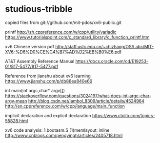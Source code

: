 # studious-tribble

copied files from git://github.com/mit-pdos/xv6-public.git


printf
http://zh.cppreference.com/w/cpp/utility/variadic
https://www.tutorialspoint.com/c_standard_library/c_function_printf.htm


xv6 Chinese version pdf 
http://staff.ustc.edu.cn/~chizhang/OS/Labs/MIT-XV6-%D6%D0%CE%C4%B7%AD%D2%EB%B0%E6.pdf


AT&T Assembly Reference Manual
https://docs.oracle.com/cd/E19253-01/817-5477/817-5477.pdf


Reference from jianshu about xv6 learning
https://www.jianshu.com/p/db88ea840e66


int main(int argc,char* argv[])
https://stackoverflow.com/questions/3024197/what-does-int-argc-char-argv-mean
http://blog.csdn.net/lambol_8309/article/details/4524964
http://en.cppreference.com/w/cpp/language/main_function


implicit declaration and explicit declaration
https://www.ctolib.com/topics-55828.html


xv6 code analysis:
1.bootasm.S 
(1)memlayout: inline
http://www.cnblogs.com/pengyingh/articles/2405718.html

